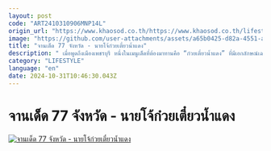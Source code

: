 ```yaml
---
layout: post
code: "ART2410310906MNP14L"
origin_url: "https://www.khaosod.co.th/https://www.khaosod.co.th/lifestyle/news_9472427"
image: "https://github.com/user-attachments/assets/a65b0425-d82a-4551-a202-73971992d450"
title: "จานเด็ด 77 จังหวัด - นายโจ้ก๋วยเตี๋ยวน้ำแดง"
description: " เมื่อพูดถึงเมืองเพชรบุรี หนึ่งในเมนูเด็ดที่ต้องมาทานคือ “ก๋วยเตี๋ยวน้ำแดง” ที่มีเอกลักษณ์เฉพาะตัว นพกร ปานพวงแก้ว ผู้สื่อข่าว ข่าวสด พาไปที่ร้านนายโจ้"
category: "LIFESTYLE"
language: "en"
date: 2024-10-31T10:46:30.043Z
---
```


# จานเด็ด 77 จังหวัด - นายโจ้ก๋วยเตี๋ยวน้ำแดง

[![จานเด็ด 77 จังหวัด - นายโจ้ก๋วยเตี๋ยวน้ำแดง](https://www.khaosod.co.th/wpapp/uploads/2024/10/POK-JJ.jpg "จานเด็ด 77 จังหวัด - นายโจ้ก๋วยเตี๋ยวน้ำแดง")](https://www.khaosod.co.th/wpapp/uploads/2024/10/POK-JJ.jpg)